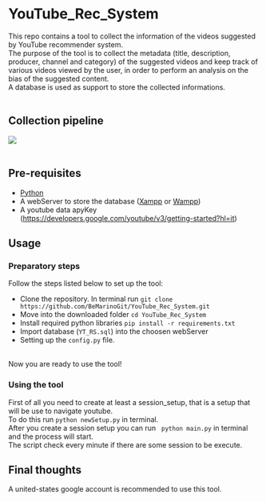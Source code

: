 # YouTube_Rec_System

This repo contains a tool to collect the information of the videos suggested by YouTube recommender system. <br>
The purpose of the tool is to collect the metadata (title, description, producer, channel and category) 
of the suggested videos and keep track of various videos viewed by the user, in order to perform an analysis on the bias of the suggested content. <br>
A database is used as support to store the collected informations.
<br>
<br>

## Collection pipeline
<img src=https://raw.githubusercontent.com/BeMarinoGit/YouTube_Rec_System/master/pipeline.png> 
<br><br>

## Pre-requisites
 * [Python](https://www.python.org/downloads/) 
 * A webServer to store the database ([Xampp](https://www.apachefriends.org/it/index.html) or [Wampp](https://www.wampserver.com/en/))
 * A youtube data apyKey (https://developers.google.com/youtube/v3/getting-started?hl=it)
 
 
## Usage

### Preparatory steps

Follow the steps listed below to set up the tool:
  * Clone the repository. In terminal run  ``` git clone https://github.com/BeMarinoGit/YouTube_Rec_System.git  ```
  * Move into the downloaded folder ``` cd YouTube_Rec_System ```
  * Install required python libraries ``` pip install -r requirements.txt ```
  * Import database (```YT_RS.sql```) into the choosen webServer
  * Setting up the ```config.py``` file.

<br>
Now you are ready to use the tool!

### Using the tool

First of all you need to create at least a session_setup, that is a setup that will be use to navigate youtube. <br>
To do this run ```python newSetup.py``` in terminal.
<br> After you create a session setup you can run ``` python main.py``` in terminal and the process will start. <br> The script check every minute if there are 
some session to be execute.

## Final thoughts

A united-states google account is recommended to use this tool.
